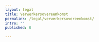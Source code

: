 ```yaml
---
layout: legal
title: Verwerkersovereenkomst
permalink: /legal/verwerkersovereenkomst/
intro: ""
published: 0

---
```

